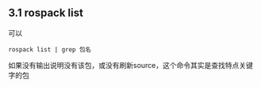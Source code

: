 ## 3.1 rospack list 
可以

```
rospack list | grep 包名 
```


如果没有输出说明没有该包，或没有刷新source，这个命令其实是查找特点关键字的包
